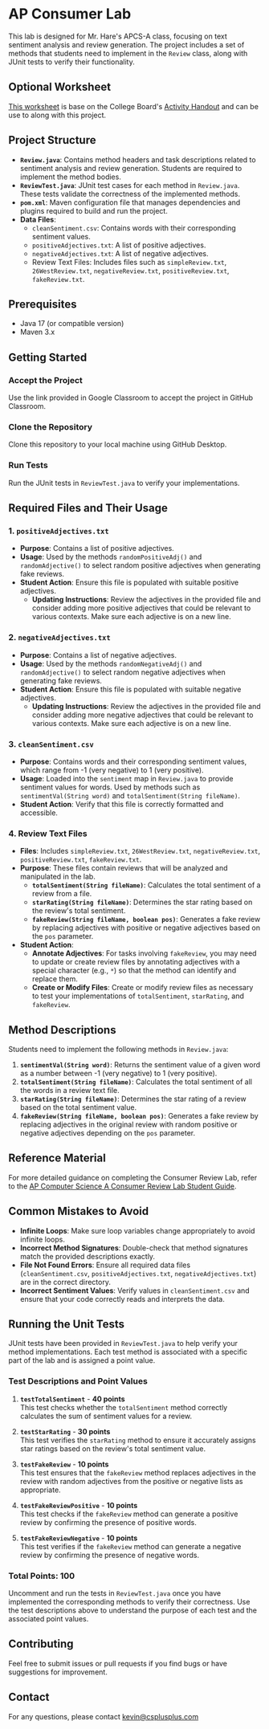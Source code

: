 # AP Consumer Lab

This lab is designed for Mr. Hare's APCS-A class, focusing on text sentiment analysis and review generation. The project includes a set of methods that students need to implement in the `Review` class, along with JUnit tests to verify their functionality.

## Optional Worksheet

[This worksheet](https://csplusplus.com/wp-content/uploads/2024/09/Consumer-Review-Lab-Worksheet.docx) is base on the College Board's [Activity Handout](https://apcentral.collegeboard.org/media/pdf/ap-computer-science-a-consumer-review-lab-student-guide.pdf) and can be use to along with this project.

## Project Structure

- **`Review.java`**: Contains method headers and task descriptions related to sentiment analysis and review generation. Students are required to implement the method bodies.
- **`ReviewTest.java`**: JUnit test cases for each method in `Review.java`. These tests validate the correctness of the implemented methods.
- **`pom.xml`**: Maven configuration file that manages dependencies and plugins required to build and run the project.
- **Data Files**:
  - `cleanSentiment.csv`: Contains words with their corresponding sentiment values.
  - `positiveAdjectives.txt`: A list of positive adjectives.
  - `negativeAdjectives.txt`: A list of negative adjectives.
  - Review Text Files: Includes files such as `simpleReview.txt`, `26WestReview.txt`, `negativeReview.txt`, `positiveReview.txt`, `fakeReview.txt`.

## Prerequisites

- Java 17 (or compatible version)
- Maven 3.x

## Getting Started

### Accept the Project

Use the link provided in Google Classroom to accept the project in GitHub Classroom.

### Clone the Repository

Clone this repository to your local machine using GitHub Desktop.

### Run Tests

Run the JUnit tests in `ReviewTest.java` to verify your implementations.

## Required Files and Their Usage

### 1. `positiveAdjectives.txt`
- **Purpose**: Contains a list of positive adjectives.
- **Usage**: Used by the methods `randomPositiveAdj()` and `randomAdjective()` to select random positive adjectives when generating fake reviews.
- **Student Action**: Ensure this file is populated with suitable positive adjectives.
  - **Updating Instructions**: Review the adjectives in the provided file and consider adding more positive adjectives that could be relevant to various contexts. Make sure each adjective is on a new line.

### 2. `negativeAdjectives.txt`
- **Purpose**: Contains a list of negative adjectives.
- **Usage**: Used by the methods `randomNegativeAdj()` and `randomAdjective()` to select random negative adjectives when generating fake reviews.
- **Student Action**: Ensure this file is populated with suitable negative adjectives.
  - **Updating Instructions**: Review the adjectives in the provided file and consider adding more negative adjectives that could be relevant to various contexts. Make sure each adjective is on a new line.

### 3. `cleanSentiment.csv`
- **Purpose**: Contains words and their corresponding sentiment values, which range from -1 (very negative) to 1 (very positive).
- **Usage**: Loaded into the `sentiment` map in `Review.java` to provide sentiment values for words. Used by methods such as `sentimentVal(String word)` and `totalSentiment(String fileName)`.
- **Student Action**: Verify that this file is correctly formatted and accessible.

### 4. Review Text Files
- **Files**: Includes `simpleReview.txt`, `26WestReview.txt`, `negativeReview.txt`, `positiveReview.txt`, `fakeReview.txt`.
- **Purpose**: These files contain reviews that will be analyzed and manipulated in the lab.
  - **`totalSentiment(String fileName)`**: Calculates the total sentiment of a review from a file.
  - **`starRating(String fileName)`**: Determines the star rating based on the review's total sentiment.
  - **`fakeReview(String fileName, boolean pos)`**: Generates a fake review by replacing adjectives with positive or negative adjectives based on the `pos` parameter.
- **Student Action**:
  - **Annotate Adjectives**: For tasks involving `fakeReview`, you may need to update or create review files by annotating adjectives with a special character (e.g., `*`) so that the method can identify and replace them.
  - **Create or Modify Files**: Create or modify review files as necessary to test your implementations of `totalSentiment`, `starRating`, and `fakeReview`.

## Method Descriptions

Students need to implement the following methods in `Review.java`:

1. **`sentimentVal(String word)`**: Returns the sentiment value of a given word as a number between -1 (very negative) to 1 (very positive).
2. **`totalSentiment(String fileName)`**: Calculates the total sentiment of all the words in a review text file.
3. **`starRating(String fileName)`**: Determines the star rating of a review based on the total sentiment value.
4. **`fakeReview(String fileName, boolean pos)`**: Generates a fake review by replacing adjectives in the original review with random positive or negative adjectives depending on the `pos` parameter.

## Reference Material

For more detailed guidance on completing the Consumer Review Lab, refer to the [AP Computer Science A Consumer Review Lab Student Guide](https://apcentral.collegeboard.org/media/pdf/ap-computer-science-a-consumer-review-lab-student-guide.pdf).

## Common Mistakes to Avoid

- **Infinite Loops**: Make sure loop variables change appropriately to avoid infinite loops.
- **Incorrect Method Signatures**: Double-check that method signatures match the provided descriptions exactly.
- **File Not Found Errors**: Ensure all required data files (`cleanSentiment.csv`, `positiveAdjectives.txt`, `negativeAdjectives.txt`) are in the correct directory.
- **Incorrect Sentiment Values**: Verify values in `cleanSentiment.csv` and ensure that your code correctly reads and interprets the data.

## Running the Unit Tests

JUnit tests have been provided in `ReviewTest.java` to help verify your method implementations. Each test method is associated with a specific part of the lab and is assigned a point value.

### Test Descriptions and Point Values

1. **`testTotalSentiment`** - **40 points**  
   This test checks whether the `totalSentiment` method correctly calculates the sum of sentiment values for a review.

2. **`testStarRating`** - **30 points**  
   This test verifies the `starRating` method to ensure it accurately assigns star ratings based on the review's total sentiment value.

3. **`testFakeReview`** - **10 points**  
   This test ensures that the `fakeReview` method replaces adjectives in the review with random adjectives from the positive or negative lists as appropriate.

4. **`testFakeReviewPositive`** - **10 points**  
   This test checks if the `fakeReview` method can generate a positive review by confirming the presence of positive words.

5. **`testFakeReviewNegative`** - **10 points**  
   This test verifies if the `fakeReview` method can generate a negative review by confirming the presence of negative words.

### Total Points: 100

Uncomment and run the tests in `ReviewTest.java` once you have implemented the corresponding methods to verify their correctness. Use the test descriptions above to understand the purpose of each test and the associated point values.

## Contributing

Feel free to submit issues or pull requests if you find bugs or have suggestions for improvement.

## Contact

For any questions, please contact [kevin@csplusplus.com](mailto:kevin@csplusplus.com)
